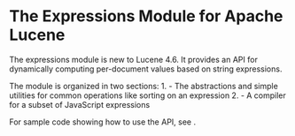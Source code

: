 ﻿<!--
 Licensed to the Apache Software Foundation (ASF) under one or more
 contributor license agreements.  See the NOTICE file distributed with
 this work for additional information regarding copyright ownership.
 The ASF licenses this file to You under the Apache License, Version 2.0
 (the "License"); you may not use this file except in compliance with
 the License.  You may obtain a copy of the License at

     http://www.apache.org/licenses/LICENSE-2.0

 Unless required by applicable law or agreed to in writing, software
 distributed under the License is distributed on an "AS IS" BASIS,
 WITHOUT WARRANTIES OR CONDITIONS OF ANY KIND, either express or implied.
 See the License for the specific language governing permissions and
 limitations under the License.
-->

# The Expressions Module for Apache Lucene

 The expressions module is new to Lucene 4.6. It provides an API for dynamically computing per-document values based on string expressions. 

 The module is organized in two sections: 1. [](xref:Lucene.Net.Expressions) - The abstractions and simple utilities for common operations like sorting on an expression 2. [](xref:Lucene.Net.Expressions.Js) - A compiler for a subset of JavaScript expressions 

 For sample code showing how to use the API, see [](xref:Lucene.Net.Expressions.Expression). 